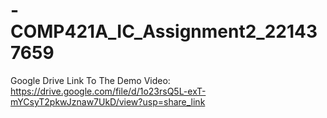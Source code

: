 # -COMP421A_IC_Assignment2_221437659

Google Drive Link To The Demo Video: https://drive.google.com/file/d/1o23rsQ5L-exT-mYCsyT2pkwJznaw7UkD/view?usp=share_link
